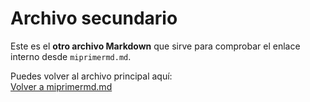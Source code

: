 # Archivo secundario

Este es el **otro archivo Markdown** que sirve para comprobar el enlace interno desde `miprimermd.md`.

Puedes volver al archivo principal aquí:  
[Volver a miprimermd.md](miprimermd.md)
